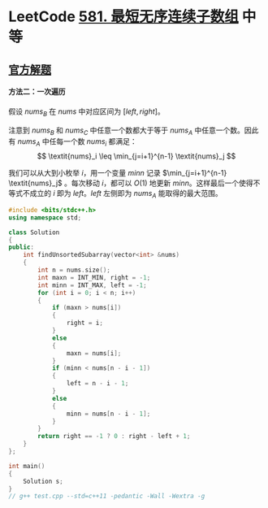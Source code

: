 # LeetCode [581. 最短无序连续子数组](https://leetcode-cn.com/problems/shortest-unsorted-continuous-subarray/) 中等



## [官方解题](https://leetcode-cn.com/problems/shortest-unsorted-continuous-subarray/solution/zui-duan-wu-xu-lian-xu-zi-shu-zu-by-leet-yhlf/)



#### 方法二：一次遍历

假设 $\textit{nums}_B$ 在 $\textit{nums}$ 中对应区间为 $[\textit{left},\textit{right}]。$

注意到 $\textit{nums}_B$  和 $\textit{nums}_C$ 中任意一个数都大于等于 $\textit{nums}_A$ 中任意一个数。因此有 $\textit{nums}_A$  中任每一个数 $\textit{nums}_i$  都满足：
$$
\textit{nums}_i \leq \min_{j=i+1}^{n-1} \textit{nums}_j
$$

我们可以从大到小枚举 $i$，用一个变量 $\textit{minn}$ 记录 $\min_{j=i+1}^{n-1} \textit{nums}_j$ 。每次移动 $i$，都可以 $O(1)$ 地更新 $\textit{minn}$。这样最后一个使得不等式不成立的 $i$ 即为 $\textit{left}$。$\textit{left}$ 左侧即为 $\textit{nums}_A$ 能取得的最大范围。



```C++
#include <bits/stdc++.h>
using namespace std;

class Solution
{
public:
	int findUnsortedSubarray(vector<int> &nums)
	{
		int n = nums.size();
		int maxn = INT_MIN, right = -1;
		int minn = INT_MAX, left = -1;
		for (int i = 0; i < n; i++)
		{
			if (maxn > nums[i])
			{
				right = i;
			}
			else
			{
				maxn = nums[i];
			}
			if (minn < nums[n - i - 1])
			{
				left = n - i - 1;
			}
			else
			{
				minn = nums[n - i - 1];
			}
		}
		return right == -1 ? 0 : right - left + 1;
	}
};

int main()
{
	Solution s;
}
// g++ test.cpp --std=c++11 -pedantic -Wall -Wextra -g


```

